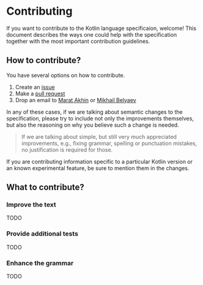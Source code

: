 # Contributing

If you want to contribute to the Kotlin language specificaion, welcome!
This document describes the ways one could help with the specification together with the most important contribution guidelines.

## How to contribute?

You have several options on how to contribute.

1. Create an [issue](https://github.com/Kotlin/kotlin-spec/issues)
1. Make a [pull request](https://github.com/Kotlin/kotlin-spec/pulls)
1. Drop an email to [Marat Akhin](mailto:marat.akhin@jetbrains.com) or [Mikhail Belyaev](mailto:mikhail.belyaev@jetbrains.com)

In any of these cases, if we are talking about semantic changes to the specification, please try to include not only the improvements themselves, but also the reasoning on why you believe such a change is needed.

> If we are talking about simple, but still very much appreciated improvements, e.g., fixing grammar, spelling or punctuation mistakes, no justification is required for those.

If you are contributing information specific to a particular Kotlin version or an known experimental feature, be sure to mention them in the changes.  

## What to contribute?

### Improve the text

TODO

### Provide additional tests

TODO

### Enhance the grammar

TODO

